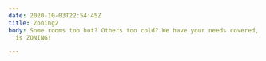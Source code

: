 ```yaml
---
date: 2020-10-03T22:54:45Z
title: Zoning2
body: Some rooms too hot? Others too cold? We have your needs covered, the solution
  is ZONING!

---
```

